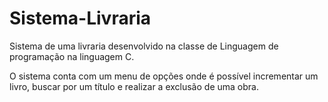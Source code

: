 # Sistema-Livraria
Sistema de uma livraria desenvolvido na classe de Linguagem de programação na linguagem C.

O sistema conta com um menu de opções onde é possível incrementar um livro, buscar por um título e realizar a exclusão de uma obra.
